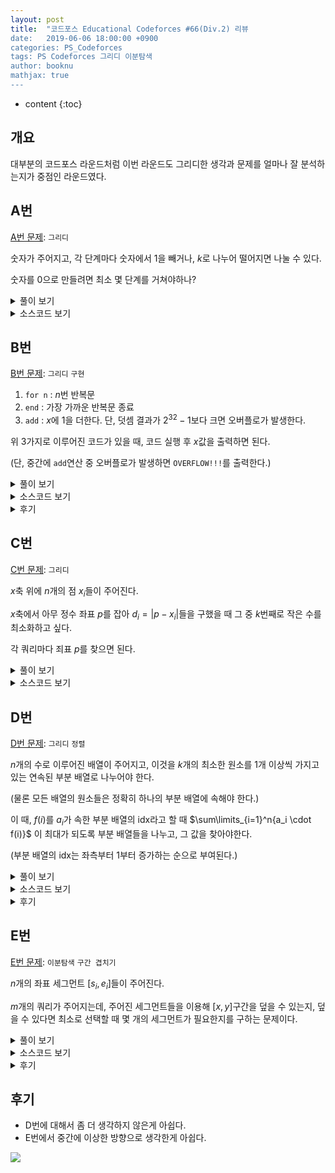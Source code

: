 ```yaml
---
layout: post
title:  "코드포스 Educational Codeforces #66(Div.2) 리뷰
date:   2019-06-06 18:00:00 +0900
categories: PS_Codeforces
tags: PS Codeforces 그리디 이분탐색
author: booknu
mathjax: true
---
```


* content
{:toc}

## 개요
대부분의 코드포스 라운드처럼 이번 라운드도 그리디한 생각과 문제를 얼마나 잘 분석하는지가 중점인 라운드였다.

## A번

[A번 문제](<http://codeforces.com/contest/1175/problem/A>): `그리디`

숫자가 주어지고, 각 단계마다 숫자에서 $1$을 빼거나, $k$로 나누어 떨어지면 나눌 수 있다.

숫자를 $0$으로 만들려면 최소 몇 단계를 거쳐야하나?

<details>
<summary>풀이 보기</summary>
<div markdown="1">
$n$부터 시작해서 $0$이 될 때까지 다음을 반복한다,

1. $k$로 나눌 수 있을 때까지 뺸다. ($n - n \% k$)
2. $0$이 아니면 $k$로 나눈다.

한 단계마다 최소 $k$씩 나누어지므로 한 쿼리 당 시간복잡도는 $\log n$이다.

</div>
</details>

<details>
<summary>소스코드 보기</summary>
<div markdown="1">

```cpp
include <bits/stdc++.h>
using namespace std;

#ifdef LOCAL_BOOKNU
#define debug(...) cerr << "[" << #__VA_ARGS__ << "]:", debug_out(__VA_ARGS__)
#else
#define debug(...) 42
#endif

// ........................macro.......................... //
#define FOR(i, f, n) for(int (i) = (f); (i) < (int)(n); ++(i))
#define RFOR(i, f, n) for(int (i) = (f); (i) >= (int)(n); --(i))
#define pb push_back
#define emb emplace_back
#define fi first
#define se second
#define ENDL '\n'
#define sz(A) (int)(A).size()
#define ALL(A) A.begin(), A.end()
#define UNIQUE(c) (c).resize(unique(ALL(c)) - (c).begin())
#define next next9876
#define prev prev1234
typedef pair<int, int> ii;
typedef pair<int, ii> iii;
typedef vector<int> vi;
typedef vector<vi> vvi;
typedef vector<ii> vii;
typedef vector<vii> vvii;
typedef long long i64;
typedef unsigned long long ui64;
// inline i64 GCD(i64 a, i64 b) { if(b == 0) return a; return GCD(b, a % b); }
inline int getidx(const vi& ar, int x) { return lower_bound(ALL(ar), x) - ar.begin(); } // 좌표 압축에 사용: 정렬된 ar에서 x의 idx를 찾음
inline i64 GCD(i64 a, i64 b) { i64 n; if(a < b) swap(a, b); while(b != 0) { n = a % b; a = b; b = n; } return a; }
inline i64 LCM(i64 a, i64 b) { if(a == 0 || b == 0) return GCD(a, b); return a / GCD(a, b) * b; }
inline i64 CEIL(i64 n, i64 d) { return n / d + (i64)(n % d != 0); } // 음수일 때 이상하게 작동할 수 있음.
inline i64 ROUND(i64 n, i64 d) { return n / d + (i64)((n % d) * 2 >= d); }
const i64 MOD = 1e9+7;
inline i64 POW(i64 a, i64 n) {
	assert(0 <= n);
	i64 ret;
	for(ret = 1; n; a = a*a%MOD, n /= 2) { if(n%2) ret = ret*a%MOD; }
	return ret;
}
template <class T> ostream& operator<<(ostream& os, vector<T> v) {
	os << "[";
	int cnt = 0;
	for(auto vv : v) { os << vv; if(++cnt < v.size()) os << ","; }
	return os << "]";
}
template <class T> ostream& operator<<(ostream& os, set<T> v) {
	os << "[";
	int cnt = 0;
	for(auto vv : v) { os << vv; if(++cnt < v.size()) os << ","; }
	return os << "]";
}
template <class L, class R> ostream& operator<<(ostream& os, pair<L, R> p) { return os << "(" << p.fi << "," << p.se << ")"; }
void debug_out() { cerr << endl; }
template <typename Head, typename... Tail> void debug_out(Head H, Tail... T) { cerr << " " << H, debug_out(T...); }
// ....................................................... //

i64 n, m;
void input() {
	cin >> n >> m;
}

int solve() {
	i64 ans = 0;
	while(n) {
		if(n%m != 0) {
			ans += n%m;
			n -= n%m;
		}
		if(n) {
			n /= m;
			++ans;
		}
	}
	cout << ans << ENDL;
	return 0;
}

// ................. main .................. //
void execute() {
	int tt; cin >> tt;
	while(tt--)
	input(), solve();
}

int main(void) {
#ifdef LOCAL_BOOKNU
	freopen("input.txt", "r", stdin);
	// freopen("out.txt", "w", stdout);
#endif
	cin.tie(0), ios_base::sync_with_stdio(false);
	execute();
	return 0;
}
// ......................................... //
```

</div>
</details>

## B번

[B번 문제](<http://codeforces.com/contest/1175/problem/B>): `그리디` `구현`

1. `for n` : $n$번 반복문
2. `end` : 가장 가까운 반복문 종료
3. `add` : $x$에 $1$을 더한다. 단, 덧셈 결과가 $2^{32}-1$보다 크면 오버플로가 발생한다.

위 3가지로 이루어진 코드가 있을 때, 코드 실행 후 $x$값을 출력하면 된다.

(단, 중간에 `add`연산 중 오버플로가 발생하면 `OVERFLOW!!!`를 출력한다.)

<details>
<summary>풀이 보기</summary>
<div markdown="1">
구현이 은근히 까다로운 문제이다.

일단 기본적인 아이디어는 간단하다.

1. `for n` :스택을 통해 값을 계속 쌓아놓으며, 현재까지 쌓인 값의 곱들을 변수 $f$에 저장해두면 된다.
2. `end` : 스택 맨 마지막을 뺀 후, $f$에서 그 값을 나누면 된다.
3. `add` : $x$에 $f$를 더하면 된다.

구현에서 까다로운 점은, 중간에 $f$값 자체가 엄청나게 커질 수 있다는 것인데, 단순 계산으로는 최대 십진수로 $2 \cdot 10^{5}$ 자리수까지 커질 수 있어, BigInteger을 사용하더라도 그 연산 속도 때문에 시간 초과가 날 것이다.

또 까다로운 점이 $f$가 오버플로가 났다고 해서 답이 꼭 `OVERFLOW!!!`가 아니라는 점이다.

중간에 `add`만 이루어지지 않는다면 아무런 문제도 없다.

따라서 `for n`이 오버플로가 발생한 순간, 스택 포인터 변수에 오버플로가 발생한 변수의 포인터를 저장하고, 앞으로 `for n`문을 만나면 직접 $f$에 곱하지 않고 그냥 스택에만 쌓아두는 방식을 사용할 것이다.

또한 `end`를 통해 오버플로가 발생한 스택이 pop 된다면 그 때는 다시 스택 포인터 변수를 아무것도 가리키지 않는 상태로 둘 것이다.

만약 `add` 시 스택 포인터 변수가 무언가를 가리키고 있다면, 바로 `OVERFLOW!!!`를 출력하면 된다.

</div>
</details>

<details>
<summary>소스코드 보기</summary>
<div markdown="1">


```cpp
#include <bits/stdc++.h>
using namespace std;

#ifdef LOCAL_BOOKNU
#define debug(...) cerr << "[" << #__VA_ARGS__ << "]:", debug_out(__VA_ARGS__)
#else
#define debug(...) 42
#endif

// ........................macro.......................... //
#define FOR(i, f, n) for(int (i) = (f); (i) < (int)(n); ++(i))
#define RFOR(i, f, n) for(int (i) = (f); (i) >= (int)(n); --(i))
#define pb push_back
#define emb emplace_back
#define fi first
#define se second
#define ENDL '\n'
#define sz(A) (int)(A).size()
#define ALL(A) A.begin(), A.end()
#define UNIQUE(c) (c).resize(unique(ALL(c)) - (c).begin())
#define next next9876
#define prev prev1234
typedef pair<int, int> ii;
typedef pair<int, ii> iii;
typedef vector<int> vi;
typedef vector<vi> vvi;
typedef vector<ii> vii;
typedef vector<vii> vvii;
typedef long long i64;
typedef unsigned long long ui64;
// inline i64 GCD(i64 a, i64 b) { if(b == 0) return a; return GCD(b, a % b); }
inline int getidx(const vi& ar, int x) { return lower_bound(ALL(ar), x) - ar.begin(); } // 좌표 압축에 사용: 정렬된 ar에서 x의 idx를 찾음
inline i64 GCD(i64 a, i64 b) { i64 n; if(a < b) swap(a, b); while(b != 0) { n = a % b; a = b; b = n; } return a; }
inline i64 LCM(i64 a, i64 b) { if(a == 0 || b == 0) return GCD(a, b); return a / GCD(a, b) * b; }
inline i64 CEIL(i64 n, i64 d) { return n / d + (i64)(n % d != 0); } // 음수일 때 이상하게 작동할 수 있음.
inline i64 ROUND(i64 n, i64 d) { return n / d + (i64)((n % d) * 2 >= d); }
const i64 MOD = 0x7fffffffff;
inline i64 POW(i64 a, i64 n) {
	assert(0 <= n);
	i64 ret;
	for(ret = 1; n; a = a*a%MOD, n /= 2) { if(n%2) ret = ret*a%MOD; }
	return ret;
}
template <class T> ostream& operator<<(ostream& os, vector<T> v) {
	os << "[";
	int cnt = 0;
	for(auto vv : v) { os << vv; if(++cnt < v.size()) os << ","; }
	return os << "]";
}
template <class T> ostream& operator<<(ostream& os, set<T> v) {
	os << "[";
	int cnt = 0;
	for(auto vv : v) { os << vv; if(++cnt < v.size()) os << ","; }
	return os << "]";
}
template <class L, class R> ostream& operator<<(ostream& os, pair<L, R> p) { return os << "(" << p.fi << "," << p.se << ")"; }
void debug_out() { cerr << endl; }
template <typename Head, typename... Tail> void debug_out(Head H, Tail... T) { cerr << " " << H, debug_out(T...); }
// ....................................................... //

i64 lp, n, lim;
void input() {
	cin >> lp;
}

int solve() {
	lim = POW(2, 32)-1;
	debug(lim);
	stack<int> sta;
	sta.push(1);
	i64 f = 1;
	int of = -1;
	while(lp--) {
		string t; cin >> t;
		if(t == "add") {
			n += f;
			if(of != -1 || n > lim) {
				cout << "OVERFLOW!!!" << ENDL;
				return 0;
			}
		} else if(t == "for") {
			i64 x; cin >> x;
			if(of == -1) {
				f *= x;
				sta.push(x);
				if(f > lim) of = sta.size();
			} else sta.push(x);
		} else {
			if(of == -1) {
				f /= sta.top();
				sta.pop();
			} else if(of == sta.size()) {
				f /= sta.top();
				sta.pop();
				of = -1;
			} else sta.pop();
		}
	}
	cout << n << ENDL;
	return 0;
}

// ................. main .................. //
void execute() {
	input(), solve();
}

int main(void) {
#ifdef LOCAL_BOOKNU
	freopen("input.txt", "r", stdin);
	// freopen("out.txt", "w", stdout);
#endif
	cin.tie(0), ios_base::sync_with_stdio(false);
	execute();
	return 0;
}
// ......................................... //
```

</div>
</details>

<details>
<summary>후기</summary>
<div markdown="1">
구현이 좀 까다로워서 당황스러웠는데, 다행히 깔끔하게 처리해서 빠르게 넘어갈 수 있었다.

</div>
</details>

## C번

[C번 문제](<http://codeforces.com/contest/1175/problem/C>): `그리디` 

$x$축 위에 $n$개의 점 $x_i$들이 주어진다. 

$x$축에서 아무 정수 좌표 $p$를 잡아 $d_i = |p - x_i|$들을 구했을 때 그 중 $k$번째로 작은 수를 최소화하고 싶다.

각 쿼리마다 죄표 $p$를 찾으면 된다. 

<details>
<summary>풀이 보기</summary>
<div markdown="1">
문제 자체가 겉으로 보기에는 상당히 복잡해보인다.

우선 $p$가 증가함에 따라 $f_k(p)$ 값이 1차 혹은 2차 함수 꼴이 되어 이분/삼분 탐색을 할 수 있나 살펴봤지만, 그런 특성은 없었다.

하지만 잘 살펴보니, $p$를 어디로 잡든 결국은 어느 두 점 $x_{i-1}, x_i$ 사이에 존재한다는 점을 알아냈다.

(물론 $x_1, x_n$ 바깥 쪽에 존재할 수 있지만, 그런 경우는 무조건 손해를 본다는 것을 쉽게 알 수 있다.)

이 때 $d_i$들은 항상 $p$를 기준으로 왼쪽, 오른쪽으로 연속된 $k$개의 점들이 선택된다는 것을 알 수 있다.

이것을 바꿔말하면, $[x_i...x_{i+k-1}]$들이 $p$를 기준으로 $d_1...d_k$가 될 수 있는 점들이라는 뜻이고, 결국 좌표들 중 연속된 $k$개 점들의 구간의 크기가 가장 작은 것의 중점을 $p$로 잡으면 $d_k$가 최소화 된다는 것을 알 수 있다.

</div>
</details>

<details>
<summary>소스코드 보기</summary>
<div markdown="1">

```cpp
#include <bits/stdc++.h>
using namespace std;

#ifdef LOCAL_BOOKNU
#define debug(...) cerr << "[" << #__VA_ARGS__ << "]:", debug_out(__VA_ARGS__)
#else
#define debug(...) 42
#endif

// ........................macro.......................... //
#define FOR(i, f, n) for(int (i) = (f); (i) < (int)(n); ++(i))
#define RFOR(i, f, n) for(int (i) = (f); (i) >= (int)(n); --(i))
#define pb push_back
#define emb emplace_back
#define fi first
#define se second
#define ENDL '\n'
#define sz(A) (int)(A).size()
#define ALL(A) A.begin(), A.end()
#define UNIQUE(c) (c).resize(unique(ALL(c)) - (c).begin())
#define next next9876
#define prev prev1234
typedef pair<int, int> ii;
typedef pair<int, ii> iii;
typedef vector<int> vi;
typedef vector<vi> vvi;
typedef vector<ii> vii;
typedef vector<vii> vvii;
typedef long long i64;
typedef unsigned long long ui64;
// inline i64 GCD(i64 a, i64 b) { if(b == 0) return a; return GCD(b, a % b); }
inline int getidx(const vi& ar, int x) { return lower_bound(ALL(ar), x) - ar.begin(); } // 좌표 압축에 사용: 정렬된 ar에서 x의 idx를 찾음
inline i64 GCD(i64 a, i64 b) { i64 n; if(a < b) swap(a, b); while(b != 0) { n = a % b; a = b; b = n; } return a; }
inline i64 LCM(i64 a, i64 b) { if(a == 0 || b == 0) return GCD(a, b); return a / GCD(a, b) * b; }
inline i64 CEIL(i64 n, i64 d) { return n / d + (i64)(n % d != 0); } // 음수일 때 이상하게 작동할 수 있음.
inline i64 ROUND(i64 n, i64 d) { return n / d + (i64)((n % d) * 2 >= d); }
const i64 MOD = 1e9+7;
inline i64 POW(i64 a, i64 n) {
	assert(0 <= n);
	i64 ret;
	for(ret = 1; n; a = a*a%MOD, n /= 2) { if(n%2) ret = ret*a%MOD; }
	return ret;
}
template <class T> ostream& operator<<(ostream& os, vector<T> v) {
	os << "[";
	int cnt = 0;
	for(auto vv : v) { os << vv; if(++cnt < v.size()) os << ","; }
	return os << "]";
}
template <class T> ostream& operator<<(ostream& os, set<T> v) {
	os << "[";
	int cnt = 0;
	for(auto vv : v) { os << vv; if(++cnt < v.size()) os << ","; }
	return os << "]";
}
template <class L, class R> ostream& operator<<(ostream& os, pair<L, R> p) { return os << "(" << p.fi << "," << p.se << ")"; }
void debug_out() { cerr << endl; }
template <typename Head, typename... Tail> void debug_out(Head H, Tail... T) { cerr << " " << H, debug_out(T...); }
// ....................................................... //

const int MAXN = 2e5+10;
i64 n, k, ar[MAXN];
void input() {
	cin >> n >> k;
	FOR(i, 0, n) cin >> ar[i];
}

int solve() {
	i64 res = -1, cur = -1;
	FOR(i, 0, n-k) {
		if(res == -1 || cur > ar[i+k] - ar[i]) {
			res = i, cur = ar[i+k] - ar[i];
		}
	}
	cout << (ar[res+k] + ar[res]) / 2 << ENDL;
	return 0;
}

// ................. main .................. //
void execute() {
	int tt; cin >> tt;
	while(tt--)
	input(), solve();
}

int main(void) {
#ifdef LOCAL_BOOKNU
	freopen("input.txt", "r", stdin);
	// freopen("out.txt", "w", stdout);
#endif
	cin.tie(0), ios_base::sync_with_stdio(false);
	execute();
	return 0;
}
// ......................................... //
```

</div>
</details>


## D번

[D번 문제](<http://codeforces.com/contest/1175/problem/D>): `그리디` `정렬`

$n$개의 수로 이루어진 배열이 주어지고, 이것을 $k$개의 최소한 원소를 $1$개 이상씩 가지고 있는 연속된 부분 배열로 나누어야 한다.

(물론 모든 배열의 원소들은 정확히 하나의 부분 배열에 속해야 한다.)

이 때, $f(i)$를 $a_i$가 속한 부분 배열의 idx라고 할 때 $\sum\limits_{i=1}^n{a_i \cdot f(i)}$ 이 최대가 되도록 부분 배열들을 나누고, 그 값을 찾아야한다.

(부분 배열의 idx는 좌측부터 $1$부터 증가하는 순으로 부여된다.)

<details>
<summary>풀이 보기</summary>
<div markdown="1">
우선 위의 식을 개념적으로 풀어서 이해하면, 일단 세그먼트 단위로 쪼갠 후, 각 세그먼트에 들어있는 원소들의 합에 세그먼트 idx를 곱한것들의 합을 구하는 것으로 바뀐다. 즉,

$$\sum\limits_{i=1}^{k} i \cdot sum\_of\_seg(i)$$

이것을 그림으로 나타내면 다음과 같다.

![]({{site.url}}/img/190606_ECF66/segs_v1.png)

하지만 여기서 한 걸음 나아가 관찰 할 수 있는 중요한 사실이 있는데, 세그먼트의 idx는 $1$에서부터 증가한다는 것을 이용해 위의 식을 일종의 누적 합으로 표현할 수 있다.

$$\sum\limits_{i=1}^{k} sum(a_{seg\_start}...a_n)$$

즉, 다음 그림과 같은 형태다.

![]({{site.url}}/img/190606_ECF66/segs_v2.png)

이것을 이용해 배열의 끝부분부터 시작하는 누적 합을 구해 우선 세그먼트 $1$은 배열의 전체를 커버하니까 따로 빼서 더하고, 나머지 누적합 중 큰 순으로 $k-1$개를 더하면 그게 바로 최대값이 된다.

</div>
</details>

<details>
<summary>소스코드 보기</summary>
<div markdown="1">

```cpp
#include <bits/stdc++.h>
using namespace std;

#ifdef LOCAL_BOOKNU
#define debug(...) cerr << "[" << #__VA_ARGS__ << "]:", debug_out(__VA_ARGS__)
#else
#define debug(...) 42
#endif

// ........................macro.......................... //
#define FOR(i, f, n) for(int (i) = (f); (i) < (int)(n); ++(i))
#define RFOR(i, f, n) for(int (i) = (f); (i) >= (int)(n); --(i))
#define pb push_back
#define emb emplace_back
#define fi first
#define se second
#define ENDL '\n'
#define sz(A) (int)(A).size()
#define ALL(A) A.begin(), A.end()
#define UNIQUE(c) (c).resize(unique(ALL(c)) - (c).begin())
#define next next9876
#define prev prev1234
typedef pair<int, int> ii;
typedef pair<int, ii> iii;
typedef vector<int> vi;
typedef vector<vi> vvi;
typedef vector<ii> vii;
typedef vector<vii> vvii;
typedef long long i64;
typedef unsigned long long ui64;
// inline i64 GCD(i64 a, i64 b) { if(b == 0) return a; return GCD(b, a % b); }
inline int getidx(const vi& ar, int x) { return lower_bound(ALL(ar), x) - ar.begin(); } // 좌표 압축에 사용: 정렬된 ar에서 x의 idx를 찾음
inline i64 GCD(i64 a, i64 b) { i64 n; if(a < b) swap(a, b); while(b != 0) { n = a % b; a = b; b = n; } return a; }
inline i64 LCM(i64 a, i64 b) { if(a == 0 || b == 0) return GCD(a, b); return a / GCD(a, b) * b; }
inline i64 CEIL(i64 n, i64 d) { return n / d + (i64)(n % d != 0); } // 음수일 때 이상하게 작동할 수 있음.
inline i64 ROUND(i64 n, i64 d) { return n / d + (i64)((n % d) * 2 >= d); }
const i64 MOD = 1e9+7;
inline i64 POW(i64 a, i64 n) {
	assert(0 <= n);
	i64 ret;
	for(ret = 1; n; a = a*a%MOD, n /= 2) { if(n%2) ret = ret*a%MOD; }
	return ret;
}
template <class T> ostream& operator<<(ostream& os, vector<T> v) {
	os << "[";
	int cnt = 0;
	for(auto vv : v) { os << vv; if(++cnt < v.size()) os << ","; }
	return os << "]";
}
template <class T> ostream& operator<<(ostream& os, set<T> v) {
	os << "[";
	int cnt = 0;
	for(auto vv : v) { os << vv; if(++cnt < v.size()) os << ","; }
	return os << "]";
}
template <class L, class R> ostream& operator<<(ostream& os, pair<L, R> p) { return os << "(" << p.fi << "," << p.se << ")"; }
void debug_out() { cerr << endl; }
template <typename Head, typename... Tail> void debug_out(Head H, Tail... T) { cerr << " " << H, debug_out(T...); }
// ....................................................... //

const int MAXN = 3e5+10;
i64 n, k, ar[MAXN], ps[MAXN];
void input() {
	cin >> n >> k;
	RFOR(i, n-1, 0) cin >> ar[i];
}

int solve() {
	FOR(i, 0, n) ps[i] = (i ? ps[i-1] : 0) + ar[i];
	i64 ans = ps[n-1];
	sort(ps, ps + n - 1, greater<i64>());
	FOR(i, 0, k-1) ans += ps[i];
	cout << ans << ENDL;
	return 0;
}

// ................. main .................. //
void execute() {
	input(), solve();
}

int main(void) {
#ifdef LOCAL_BOOKNU
	freopen("input.txt", "r", stdin);
	// freopen("out.txt", "w", stdout);
#endif
	cin.tie(0), ios_base::sync_with_stdio(false);
	execute();
	return 0;
}
// ......................................... //
```

</div>
</details>



<details>
<summary>후기</summary>
<div markdown="1">

컨테스트 도중 잠깐 보다가 생각나는 아이디어가 없어서 E번으로 넘어갔는데, 컨테스트가 끝난 후 E를 풀고 자려고 누웠을 때 잠깐 생각했더니 아이디어가 떠올랐다.

조금만 더 생각했으면 적어도 이 문제는 풀 수 있었는데 상당히 아쉽다.

</div>
</details>

## E번

[E번 문제](<http://codeforces.com/contest/1175/problem/E>): `이분탐색` `구간 겹치기`

$n$개의 좌표 세그먼트 $[s_i, e_i]$들이 주어진다.

$m$개의 쿼리가 주어지는데, 주어진 세그먼트들을 이용해 $[x, y]$구간을 덮을 수 있는지, 덮을 수 있다면 최소로 선택할 때 몇 개의 세그먼트가 필요한지를 구하는 문제이다.

<details>
<summary>풀이 보기</summary>
<div markdown="1">

### 구간의 전처리

우선 구간의 겹침에 대해 다루는 문제들에서 가장 많이 배제되는 경우를 생각해보자.

그리디하게 아래 그림에서 `Seg`가 존재할 때 `P1` `P2` `P3`를 유지시켜야 할 필요가 있을까?

`Seg`가 해당 구간들을 전부 덮고도 남으니, 당연히 이들을 선택할 바에야 `Seg`를 선택하는 것이 이득이라고 볼 수 있다.

![]({{site.url}}/img/190606_ECF66/included_segs.png) 

이런 경우들을 배제하면, 남은 세그먼트들은 어떤 형태가 될까?

편의성을 위해 구간들을 `시작점이 작은 순`, `시작점이 같으면 끝 점이 큰 순`으로 정렬하고, 순차적으로 처리한다고 하자.

이 때, 현재 구간을 추가할지 말지는 이전 구간보다 `시작점이 크고`, `끝 점도 큰 경우`만 선택하면 된다.

왜 `시작점이 같은 경우`, `끝 점이 같거나 작은 경우`일 때는 배제하는지는 다음 그림을 보면 쉽게 이해할 수 있다.

![]({{site.url}}/img/190606_ECF66/seg_selection.png)

 ### 현재 구간을 선택했을 때 다음에 선택할 구간을 찾기

현재 구간 $s_i$를 선택했고, 아직은 더 커버를 해야지만 $[x, y]$를 완전히 덮을 수 있다고 할 때, 다음에는 어떤 구간을 선택하는게 이득일까?

당연하겠지만, $s_i$와 겹치면서(중간에 빈 틈이 없으면서) 끝 점이 가장 큰 구간을 선택하는 것이 가장 이득일 것이다.

그림으로 보면 빨간색 구간을 진한 파란색 구간의 다음 구간으로 선택할 것이다.

![]({{site.url}}/img/190606_ECF66/next_seg.png)

우리는 마치 그래프처럼 이런 `구간의 다음 구간`을 방향성 있는 간선처럼 연결할 것이고, 결국은 이 그래프는 DAG 형태가 된다.

이 때, $i$번째 구간의 다음 구간을 편의상 $edg[i]$라고 부르겠다.

그러나 각 구간마다 $edg[i]$를 구하는 일을 최대 $O(\log n)$시간만에 할 수 있어야 하는데, 이것은 이분 탐색을 이용해 쉽게 해결할 수 있다.

"$seg[i]$와 겹치면서 가장 끝 점이 먼 구간"을 찾는 것은 마치 $1$이 연속되다가 $0$이 나타나는 일종의 감소 함수에서 $1$이 나타나는 경우 중 $x$값이 가장 큰 경우를 찾는것과 비슷하기 때문에 이분 탐색으로 쉽게 구할 수 있다.

![]({{site.url}}/img/190606_ECF66/edg_graph.png)

### 연속된 구간들의 묶음

이런 $edg[i]$ 정보들을 이용하면, 서로 연속된 구간들의 그룹을 쉽게 알 수 있다.

즉, 다음 그림과 같은 그룹들을 얻는 것이다.

이 그룹 정보를 얻어두면 나중에 $[x, y]$를 구간들을 이용해 완전히 덮을 수 있는지 여부를 확인할 수 있다.

 ![]({{site.url}}/img/190606_ECF66/grp_segs.png)

이런 그룹들을 얻는 방법은 간단하다. $i=0$에서부터 시작해 $edg[i]$를 타고 가며 그루핑하면 되는데, 만약 $edg[i] = i$인 경우 다음 겹치는 구간이 없으므로 이 때 그루핑을 해주면 된다.

이런 그룹들의 정보를 편의상 $rng[i]$라고 부르겠다. (range)

### 구간들로 특정 범위를 완전히 덮을 수 있는지 확인

실제 쿼리를 받을 때, 우선 $[x, y]$를 구간들로 덮을 수 있는지를 $O(\log n)$만에 확인해야한다.

이것 역시 이분 탐색을 통해 알아낼 수 있는데, 우선 $[x, y]$를 완전히 덮는 구간이 존재한다면 유일하다.

따라서, $rng$를 이분 탐색을 통해 탐색하는데, "$x$보다 시작점이 작은 $rng$중 가장 $idx$가 큰 것"을 찾아서 그것이 $[x, y]$를 완전히 포함하는지 보면 된다.

### 범위를 완전히 덮는 최소 구간 수 구하기

위의 사실이 확인되었다면, 이제 최소값을 알아내야한다.

위에서 무조건 $edg[i]$를 타고 구간을 덮어가는게 가장 이득이라는건 알았는데, 매번 $edg[i]$를 타고 가면 $O(n)$의 시간이 걸리기 때문에 $O(\log^2n)$방법을 생각해야 한다.

이것 역시 이분 탐색으로 구할 수 있는데, "$[x, y]$를 덮는 연속된 구간들 중 그 `index 거리`가 가장 작은 경우"를 구하면 된다.

이 때 `index 거리`란 "$i$에서 $edg$를 타고 간 횟수"를 편하게 부른 말이다.

하지만 위의 이분 탐색을 구현하려면 "$i$에서 $k$번 $edg$를 타고 갔을 때 나오는 구간"을 $O(\log n)$에 알아낼 수 있어야 한다.

이것을 위해 `DP를 이용한 LCA`아이디어를 차용할 것인데, 쉽게 말해 "$edg[i][j] =$ $seg[i]$에서 $edg$를 타고 $2^j$번 이동했을 때의 $seg$번호"를 전처리해두고, 이것을 이용해 $O(\log n)$번에 구간으로 찾아가는 것이다.

결국 이분탐색을 해서 얻어진`index 거리`$+ 1$이 해당 쿼리의 답이 된다.

</div>
</details>

<details>
<summary>소스코드 보기</summary>
<div markdown="1">

```cpp
#include <bits/stdc++.h>
using namespace std;

#ifdef LOCAL_BOOKNU
#define debug(...) cerr << "[" << #__VA_ARGS__ << "]:", debug_out(__VA_ARGS__)
#else
#define debug(...) 42
#endif

// ........................macro.......................... //
#define FOR(i, f, n) for(int (i) = (f); (i) < (int)(n); ++(i))
#define RFOR(i, f, n) for(int (i) = (f); (i) >= (int)(n); --(i))
#define pb push_back
#define emb emplace_back
#define fi first
#define se second
#define ENDL '\n'
#define sz(A) (int)(A).size()
#define ALL(A) A.begin(), A.end()
#define UNIQUE(c) (c).resize(unique(ALL(c)) - (c).begin())
#define next next9876
#define prev prev1234
typedef pair<int, int> ii;
typedef pair<int, ii> iii;
typedef vector<int> vi;
typedef vector<vi> vvi;
typedef vector<ii> vii;
typedef vector<vii> vvii;
typedef long long i64;
typedef unsigned long long ui64;
// inline i64 GCD(i64 a, i64 b) { if(b == 0) return a; return GCD(b, a % b); }
inline int getidx(const vi& ar, int x) { return lower_bound(ALL(ar), x) - ar.begin(); } // 좌표 압축에 사용: 정렬된 ar에서 x의 idx를 찾음
inline i64 GCD(i64 a, i64 b) { i64 n; if(a < b) swap(a, b); while(b != 0) { n = a % b; a = b; b = n; } return a; }
inline i64 LCM(i64 a, i64 b) { if(a == 0 || b == 0) return GCD(a, b); return a / GCD(a, b) * b; }
inline i64 CEIL(i64 n, i64 d) { return n / d + (i64)(n % d != 0); } // 음수일 때 이상하게 작동할 수 있음.
inline i64 ROUND(i64 n, i64 d) { return n / d + (i64)((n % d) * 2 >= d); }
const i64 MOD = 1e9+7;
inline i64 POW(i64 a, i64 n) {
	assert(0 <= n);
	i64 ret;
	for(ret = 1; n; a = a*a%MOD, n /= 2) { if(n%2) ret = ret*a%MOD; }
	return ret;
}
template <class T> ostream& operator<<(ostream& os, vector<T> v) {
	os << "[";
	int cnt = 0;
	for(auto vv : v) { os << vv; if(++cnt < v.size()) os << ","; }
	return os << "]";
}
template <class T> ostream& operator<<(ostream& os, set<T> v) {
	os << "[";
	int cnt = 0;
	for(auto vv : v) { os << vv; if(++cnt < v.size()) os << ","; }
	return os << "]";
}
template <class L, class R> ostream& operator<<(ostream& os, pair<L, R> p) { return os << "(" << p.fi << "," << p.se << ")"; }
void debug_out() { cerr << endl; }
template <typename Head, typename... Tail> void debug_out(Head H, Tail... T) { cerr << " " << H, debug_out(T...); }
// ....................................................... //

// seg들을 x[i-1] < x[i] && y[i-1] < y[i] 형태가 되도록 걸러낸 후
// 각 정점에서 이어져있으면서 e가 가장 먼 edg들을 구한다.
// 또한 특정 범위를 모두 칠할 수 있는지를 알아내기 위해 건너건너 이어져서 뭉터기가 되는 rng들을 구해놓는다.
// 이제 매 쿼리마다 [s, e]가 완전히 포함되는 rng가 있는지를 이분 탐색으로 찾아내고,
// 만약 그런게 있으면 [s, e] 구간의 시작점을 포함하면서 e가 최대한 큰 "시작 seg"를 이분 탐색으로 찾아낸다.
// 거기서 또 이분 탐색을 통해 "시작 seg"에서 [s, e]를 포함할 수 있도록 할 수 있는 가운데 최소로 가야할 dis를 역시 이분 탐색을 통해 찾는다.
// 그러나 한 단계씩 edg를 타고 가면 O(n)이 걸리니까 lca 아이디어를 도입해서 빠르게 dis만큼 가보도록 한다.
// Time Complexity : O(nlog^2n)
const int MAXN = 2e5+10, LOGN = 18;
int n, m, edg[MAXN][LOGN];
vii seg, rng; // rng : 뭉터기 seg 범위
ii ars[MAXN];
void input() {
	cin >> n >> m;
	FOR(i, 0, n) cin >> ars[i].first >> ars[i].second;
}

// 해당하는 rng를 찾는다.
// 없으면 -1 반환
int findrng(int x, int y) {
	int s = 0, e = rng.size();
	while(s + 1 < e) {
		int mid = (s + e) / 2;
		if(seg[rng[mid].first].first <= x) s = mid;
		else e = mid;
	}
	if(seg[rng[s].first].first <= x && y <= seg[rng[s].second].second) return s;
	return -1;
}

// start 지점을 찾는다.
// start 지점을 포함하면서 e가 가장 큰 지점을 반환.
int getstart(int x) {
	int s = 0, e = seg.size();
	while(s + 1 < e) {
		int mid = (s + e) / 2;
		if(seg[mid].first <= x) s = mid;
		else e = mid;
	}
	return s;
}

// s에서 빠르게 dis 다음번째 정점을 찾는다.
int getnext(int s, int dis) {
	FOR(j, 0, LOGN) {
		if(dis&(1<<j)) s = edg[s][j];
	}
	return s;
}

int solve() {
	sort(ars, ars + n, [](ii& x, ii& y) {
		if(x.first == y.first) return x.second > y.second;
		return x.first < y.first;
	});
	FOR(i, 0, n) {
		if(!seg.size() || (seg.back().fi < ars[i].first && seg.back().second < ars[i].second)) seg.pb(ars[i]);
	}
	n = seg.size();
	FOR(i, 0, n) {
		auto it = lower_bound(ALL(seg), ii(seg[i].second, -1));
		if(it == seg.end() || it->first > seg[i].second) --it;
		edg[i][0] = it - seg.begin();
	}
	{
		int p = 0;
		FOR(i, 0, n) {
			if(edg[i][0] == i) rng.pb({ p, i }), p = i+1;
		}
	}
	FOR(j, 1, LOGN) {
		FOR(i, 0, n) {
			edg[i][j] = edg[edg[i][j-1]][j-1];
		}
	}
	while(m--) {
		int x, y; cin >> x >> y;
		if(findrng(x, y) == -1) {
			cout << -1 << ENDL;
			continue;
		}
		int p = getstart(x), ans = 1;
		int s = -1, e = n;
		while(s + 1 < e) {
			int mid = (s+e)/2, nxt = getnext(p, mid);
			if(y <= seg[nxt].second) e = mid;
			else s = mid;
		}
		cout << e+1 << ENDL;
	}
	return 0;
}

// ................. main .................. //
void execute() {
	input(), solve();
}

int main(void) {
#ifdef LOCAL_BOOKNU
	freopen("input.txt", "r", stdin);
	// freopen("out.txt", "w", stdout);
#endif
	cin.tie(0), ios_base::sync_with_stdio(false);
	execute();
	return 0;
}
// ......................................... //
```

</div>
</details>

<details>
<summary>후기</summary>
<div markdown="1">
처음 생각하던 방향성은 맞았는데, 중간에 구현을 하다가 "결국 $seg[0]$부터 시작해 $edg$를 타고 갈 수 있는 구간들만 남기면 되지 않나?"라는 이상한 그리디 방법을 생각해버린 바람에 시간을 날리고 문제를 풀지 못했다.

그 사실을 컨테스트 끝나기 1분 전에 알아버려서 굉장히 아쉬웠다. 

</div>
</details>


## 후기

- D번에 대해서 좀 더 생각하지 않은게 아쉽다.
- E번에서 중간에 이상한 방향으로 생각한게 아쉽다.

![]({{site.url}}/img/190606_ECF66/standings.png)